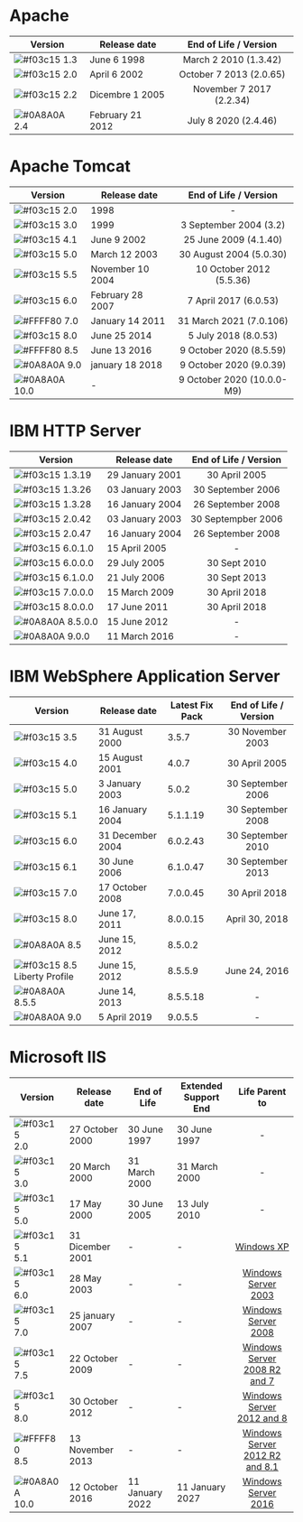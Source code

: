 # Apache

| Version | Release date | End of Life / Version |
| ------ | ------ | :------: |
| ![#f03c15](https://placehold.it/15/f03c15/000000?text=+) 1.3 | June 6 1998 | March 2 2010 (1.3.42) |
| ![#f03c15](https://placehold.it/15/f03c15/000000?text=+) 2.0 | April 6 2002 | October 7 2013 (2.0.65) |
| ![#f03c15](https://placehold.it/15/f03c15/000000?text=+) 2.2 | Dicembre 1 2005 | November 7 2017 (2.2.34) |
| ![#0A8A0A](https://placehold.it/15/0A8A0A/000000?text=+) 2.4 | February 21 2012 | July 8 2020 (2.4.46) |


# Apache Tomcat

| Version | Release date | End of Life / Version |
| ------ | ------ | :------: |
| ![#f03c15](https://placehold.it/15/f03c15/000000?text=+) 2.0 | 1998 | - |
| ![#f03c15](https://placehold.it/15/f03c15/000000?text=+) 3.0 | 1999 | 3 September 2004 (3.2) |
| ![#f03c15](https://placehold.it/15/f03c15/000000?text=+) 4.1 | June 9 2002 | 25 June 2009 (4.1.40) |
| ![#f03c15](https://placehold.it/15/f03c15/000000?text=+) 5.0 | March 12 2003 | 30 August 2004 (5.0.30) |
| ![#f03c15](https://placehold.it/15/f03c15/000000?text=+) 5.5 | November 10 2004 | 10 October 2012 (5.5.36) |
| ![#f03c15](https://placehold.it/15/f03c15/000000?text=+) 6.0 | February 28 2007 | 7 April 2017 (6.0.53) |
| ![#FFFF80](https://placehold.it/15/FFFF80/000000?text=+) 7.0 | January 14 2011 | 31 March 2021 (7.0.106) |
| ![#f03c15](https://placehold.it/15/f03c15/000000?text=+) 8.0 | June 25 2014 | 5 July 2018 (8.0.53) |
| ![#FFFF80](https://placehold.it/15/FFFF80/000000?text=+) 8.5 | June 13 2016 | 9 October 2020 (8.5.59) |
| ![#0A8A0A](https://placehold.it/15/0A8A0A/000000?text=+) 9.0 | january 18 2018 | 9 October 2020 (9.0.39) |
| ![#0A8A0A](https://placehold.it/15/0A8A0A/000000?text=+) 10.0 | - | 9 October 2020 (10.0.0-M9) |


# IBM HTTP Server

| Version | Release date | End of Life / Version |
| ------ | ------ | :------: |
| ![#f03c15](https://placehold.it/15/f03c15/000000?text=+) 1.3.19 | 29 January 2001 | 30 April 2005 |
| ![#f03c15](https://placehold.it/15/f03c15/000000?text=+) 1.3.26 | 03 January 2003 | 30 September 2006 |
| ![#f03c15](https://placehold.it/15/f03c15/000000?text=+) 1.3.28 | 16 January 2004 | 26 September 2008 |
| ![#f03c15](https://placehold.it/15/f03c15/000000?text=+) 2.0.42 | 03 January 2003 | 30 Septempber 2006 |
| ![#f03c15](https://placehold.it/15/f03c15/000000?text=+) 2.0.47 | 16 January 2004 | 26 September 2008 |
| ![#f03c15](https://placehold.it/15/f03c15/000000?text=+) 6.0.1.0 | 15 April 2005| - |
| ![#f03c15](https://placehold.it/15/f03c15/000000?text=+) 6.0.0.0 | 29 July 2005| 30 Sept 2010 |
| ![#f03c15](https://placehold.it/15/f03c15/000000?text=+) 6.1.0.0 | 21 July 2006| 30 Sept 2013 |
| ![#f03c15](https://placehold.it/15/f03c15/000000?text=+) 7.0.0.0 | 15 March 2009| 30 April 2018 |
| ![#f03c15](https://placehold.it/15/f03c15/000000?text=+) 8.0.0.0 | 17 June 2011| 30 April 2018 |
| ![#0A8A0A](https://placehold.it/15/0A8A0A/000000?text=+) 8.5.0.0 | 15 June 2012| - |
| ![#0A8A0A](https://placehold.it/15/0A8A0A/000000?text=+) 9.0.0 | 11 March 2016| - |


# IBM WebSphere Application Server

| Version | Release date | Latest Fix Pack | End of Life / Version |
| ------ | ------ | ------ | :------: |
| ![#f03c15](https://placehold.it/15/f03c15/000000?text=+) 3.5 | 31 August 2000 | 3.5.7 | 30 November 2003 |
| ![#f03c15](https://placehold.it/15/f03c15/000000?text=+) 4.0 | 15 August 2001 | 4.0.7 | 30 April 2005 |
| ![#f03c15](https://placehold.it/15/f03c15/000000?text=+) 5.0 | 3 January 2003 | 5.0.2 | 30 September 2006 |
| ![#f03c15](https://placehold.it/15/f03c15/000000?text=+) 5.1 | 16 January 2004 | 5.1.1.19 | 30 September 2008 |
| ![#f03c15](https://placehold.it/15/f03c15/000000?text=+) 6.0 | 31 December 2004 | 6.0.2.43 | 30 September 2010 |
| ![#f03c15](https://placehold.it/15/f03c15/000000?text=+) 6.1 | 30 June 2006	| 6.1.0.47 | 30 September 2013 |
| ![#f03c15](https://placehold.it/15/f03c15/000000?text=+) 7.0 | 17 October 2008 | 7.0.0.45 | 30 April 2018 |
| ![#f03c15](https://placehold.it/15/f03c15/000000?text=+) 8.0	| June 17, 2011	| 8.0.0.15 | April 30, 2018 |
| ![#0A8A0A](https://placehold.it/15/0A8A0A/000000?text=+) 8.5 | June 15, 2012 | 8.5.0.2 |	
| ![#f03c15](https://placehold.it/15/f03c15/000000?text=+) 8.5 Liberty Profile | June 15, 2012	| 8.5.5.9 | June 24, 2016 |
| ![#0A8A0A](https://placehold.it/15/0A8A0A/000000?text=+) 8.5.5 | June 14, 2013 | 8.5.5.18 | - |
| ![#0A8A0A](https://placehold.it/15/0A8A0A/000000?text=+) 9.0 | 5 April 2019 | 9.0.5.5 | - |


# Microsoft IIS

| Version | Release date | End of Life | Extended Support End | Life Parent to |
| ------ | ------ | ------ | ------ | :------: |
| ![#f03c15](https://placehold.it/15/f03c15/000000?text=+) 2.0 | 27 October 2000 | 30 June 1997 | 30 June 1997 | - |
| ![#f03c15](https://placehold.it/15/f03c15/000000?text=+) 3.0 | 20 March 2000 | 31 March 2000 | 31 March 2000 | - |
| ![#f03c15](https://placehold.it/15/f03c15/000000?text=+) 5.0 | 17 May 2000 | 30 June 2005 | 13 July 2010 | - |
| ![#f03c15](https://placehold.it/15/f03c15/000000?text=+) 5.1 | 31 Dicember 2001 | - | - | [Windows XP](https://github.com/matthernet/EndOfLife/blob/main/OperatingSystem/microsoft.md#windows) |
| ![#f03c15](https://placehold.it/15/f03c15/000000?text=+) 6.0 | 28 May 2003 | - | - | [Windows Server 2003](https://github.com/matthernet/EndOfLife/blob/main/OperatingSystem/microsoft.md#windows-server) |
| ![#f03c15](https://placehold.it/15/f03c15/000000?text=+) 7.0 | 25 january 2007 | - | - | [Windows Server 2008](https://github.com/matthernet/EndOfLife/blob/main/OperatingSystem/microsoft.md#windows-server) |
| ![#f03c15](https://placehold.it/15/f03c15/000000?text=+) 7.5 | 22 October 2009 | - | - | [Windows Server 2008 R2 and 7](https://github.com/matthernet/EndOfLife/blob/main/OperatingSystem/microsoft.md#windows-server) |
| ![#f03c15](https://placehold.it/15/f03c15/000000?text=+) 8.0 | 30 October 2012 | - | - | [Windows Server 2012 and 8](https://github.com/matthernet/EndOfLife/blob/main/OperatingSystem/microsoft.md#windows-server) |
| ![#FFFF80](https://placehold.it/15/FFFF80/000000?text=+) 8.5 | 13 November 2013 | - | - | [Windows Server 2012 R2 and 8.1](https://github.com/matthernet/EndOfLife/blob/main/OperatingSystem/microsoft.md#windows-server) |
| ![#0A8A0A](https://placehold.it/15/0A8A0A/000000?text=+) 10.0 | 12 October 2016 | 11 January 2022 | 11 January 2027 | [Windows Server 2016](https://github.com/matthernet/EndOfLife/blob/main/OperatingSystem/microsoft.md#windows-server) |
